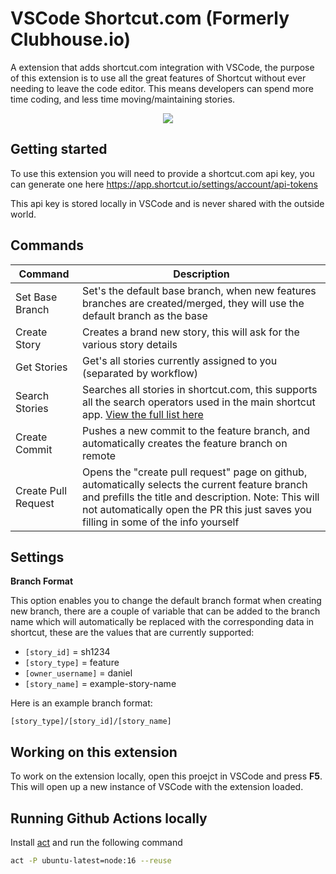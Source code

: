 # VSCode Shortcut.com (Formerly Clubhouse.io)

A extension that adds shortcut.com integration with VSCode, the purpose of this extension is 
to use all the great features of Shortcut without ever needing to leave the code editor. This means developers can spend more time coding, and less time moving/maintaining stories.

<p align="center">
  <img src="example.gif"/>
</p>

## Getting started

To use this extension you will need to provide a shortcut.com api key, you can generate one here https://app.shortcut.io/settings/account/api-tokens

This api key is stored locally in VSCode and is never shared with the outside world.

## Commands

| Command | Description |
|---|---|
| Set Base Branch | Set's the default base branch, when new features branches are created/merged, they will use the default branch as the base |
| Create Story | Creates a brand new story, this will ask for the various story details |
| Get Stories| Get's all stories currently assigned to you (separated by workflow) |
| Search Stories | Searches all stories in shortcut.com, this supports all the search operators used in the main shortcut app. [View the full list here](https://help.shortcut.com/hc/en-us/articles/360000046646-Searching-in-Clubhouse-Story-Search) |
| Create Commit | Pushes a new commit to the feature branch, and automatically creates the feature branch on remote |
| Create Pull Request | Opens the "create pull request" page on github, automatically selects the current feature branch and prefills the title and description. Note: This will not automatically open the PR this just saves you filling in some of the info yourself |

## Settings

**Branch Format**

This option enables you to change the default branch format when creating new branch, there are a couple of variable that can be added to the branch name
which will automatically be replaced with the corresponding data in shortcut, these are the values that are currently supported:

- `[story_id]` = sh1234
- `[story_type]` = feature
- `[owner_username]` = daniel
- `[story_name]` = example-story-name

Here is an example branch format:

```
[story_type]/[story_id]/[story_name]
```

## Working on this extension

To work on the extension locally, open this proejct in VSCode and press **F5**. This will open up a new instance of VSCode with the extension loaded.


## Running Github Actions locally

Install [act](https://github.com/nektos/act) and run the following command

```bash
act -P ubuntu-latest=node:16 --reuse
```
